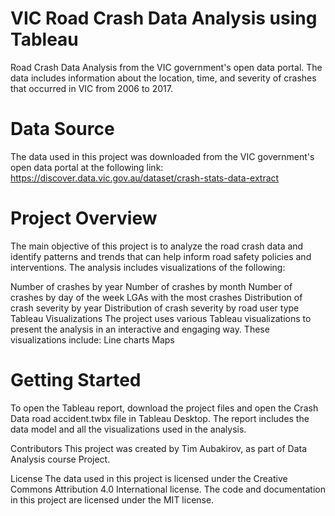 # VIC Road Crash Data Analysis using Tableau
Road Crash Data Analysis from the VIC government's open data portal. The data includes information about the location, time, and severity of crashes that occurred in VIC from 2006 to 2017.

# Data Source
The data used in this project was downloaded from the VIC government's open data portal at the following link: https://discover.data.vic.gov.au/dataset/crash-stats-data-extract

# Project Overview
The main objective of this project is to analyze the road crash data and identify patterns and trends that can help inform road safety policies and interventions. The analysis includes visualizations of the following:

Number of crashes by year
Number of crashes by month
Number of crashes by day of the week
LGAs with the most crashes
Distribution of crash severity by year
Distribution of crash severity by road user type
Tableau Visualizations
The project uses various Tableau visualizations to present the analysis in an interactive and engaging way. These visualizations include:
Line charts
Maps

# Getting Started
To open the Tableau report, download the project files and open the Crash Data road accident.twbx file in Tableau Desktop. The report includes the data model and all the visualizations used in the analysis.

Contributors
This project was created by Tim Aubakirov, as part of Data Analysis course Project.

License
The data used in this project is licensed under the Creative Commons Attribution 4.0 International license. The code and documentation in this project are licensed under the MIT license.
